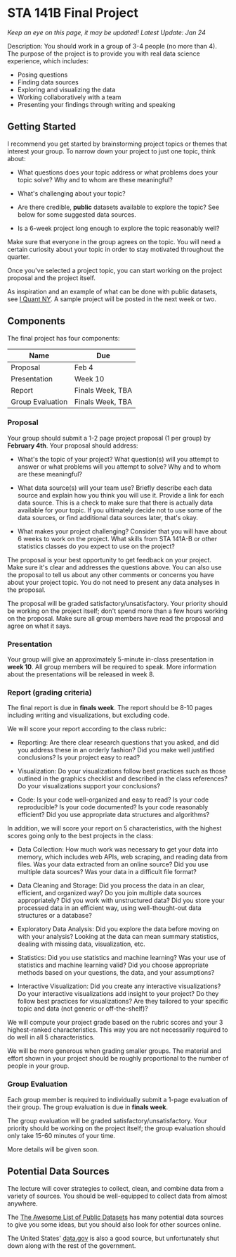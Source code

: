 # STA 141B Final Project

_Keep an eye on this page, it may be updated! Latest Update: Jan 24_

Description: You should work in a group of 3-4 people (no more than 4). The
purpose of the project is to provide you with real data science experience,
which includes:

* Posing questions
* Finding data sources
* Exploring and visualizing the data
* Working collaboratively with a team
* Presenting your findings through writing and speaking

## Getting Started

I recommend you get started by brainstorming project topics or themes that
interest your group. To narrow down your project to just one topic, think
about:

*   What questions does your topic address or what problems does your topic
    solve? Why and to whom are these meaningful?

*   What's challenging about your topic?

*   Are there credible, **public** datasets available to explore the topic?
    See below for some suggested data sources.

*   Is a 6-week project long enough to explore the topic reasonably well?

Make sure that everyone in the group agrees on the topic. You will need a
certain curiosity about your topic in order to stay motivated throughout the
quarter.

Once you've selected a project topic, you can start working on the project
proposal and the project itself.

As inspiration and an example of what can be done with public datasets, see [I
Quant NY][NY]. A sample project will be posted in the next week or two.

[NY]: http://iquantny.tumblr.com/post/144197004989/the-nypd-was-systematically-ticketing-legally

## Components

The final project has four components:

Name             | Due
------------     | ---
Proposal         | Feb 4
Presentation     | Week 10
Report           | Finals Week, TBA
Group Evaluation | Finals Week, TBA

### Proposal

Your group should submit a 1-2 page project proposal (1 per group) by
__February 4th__. Your proposal should address:

*   What's the topic of your project? What question(s) will you attempt to
    answer or what problems will you attempt to solve? Why and to whom are
    these meaningful?

*   What data source(s) will your team use? Briefly describe each data source
    and explain how you think you will use it. Provide a link for each data
    source. This is a check to make sure that there is actually data available
    for your topic. If you ultimately decide not to use some of the data
    sources, or find additional data sources later, that's okay.

*   What makes your project challenging? Consider that you will have about 6
    weeks to work on the project. What skills from STA 141A-B or other
    statistics classes do you expect to use on the project?

The proposal is your best opportunity to get feedback on your project. Make
sure it's clear and addresses the questions above. You can also use the
proposal to tell us about any other comments or concerns you have about your
project topic. You do not need to present any data analyses in the proposal.

The proposal will be graded satisfactory/unsatisfactory. Your priority should
be working on the project itself; don't spend more than a few hours working on
the proposal. Make sure all group members have read the proposal and agree on
what it says.

### Presentation

Your group will give an approximately 5-minute in-class presentation in __week
10__. All group members will be required to speak. More information about the
presentations will be released in week 8.

### Report (grading criteria)

The final report is due in __finals week__. The report should be 8-10 pages
including writing and visualizations, but excluding code. 

We will score your report according to the class rubric:

*   Reporting: Are there clear research questions that you asked, and did you
    address these in an orderly fashion? Did you make well justified
    conclusions? Is your project easy to read?

*   Visualization: Do your visualizations follow best practices such as those
    outlined in the graphics checklist and described in the class references?
    Do your visualizations support your conclusions? 

*   Code: Is your code well-organized and easy to read? Is your code
    reproducible? Is your code documented? Is your code reasonably efficient?
    Did you use appropriate data structures and algorithms?

In addition, we will score your report on 5 characteristics, with the highest
scores going only to the best projects in the class:

*   Data Collection: How much work was necessary to get your data into memory,
    which includes web APIs, web scraping, and reading data from files. Was
    your data extracted from an online source? Did you use multiple data
    sources? Was your data in a difficult file format?

*   Data Cleaning and Storage: Did you process the data in an clear, efficient,
    and organized way? Do you join multiple data sources appropriately? Did you
    work with unstructured data? Did you store your processed data in an
    efficient way, using well-thought-out data structures or a database?

*   Exploratory Data Analysis: Did you explore the data before moving on with
    your analysis? Looking at the data can mean summary statistics, dealing
    with missing data, visualization, etc.

*   Statistics: Did you use statistics and machine learning? Was your use of
    statistics and machine learning valid? Did you choose appropriate methods
    based on your questions, the data, and your assumptions?

*   Interactive Visualization: Did you create any interactive visualizations?
    Do your interactive visualizations add insight to your project? Do they
    follow best practices for visualizations? Are they tailored to your
    specific topic and data (not generic or off-the-shelf)?

We will compute your project grade based on the rubric scores and your 3
highest-ranked characteristics. This way you are not necessarily required to do
well in all 5 characteristics.

We will be more generous when grading smaller groups. The material and effort
shown in your project should be roughly proportional to the number of people
in your group.


### Group Evaluation

Each group member is required to individually submit a 1-page evaluation of
their group. The group evaluation is due in __finals week__.

The group evaluation will be graded satisfactory/unsatisfactory. Your priority
should be working on the project itself; the group evaluation should only take
15-60 minutes of your time.

More details will be given soon.


## Potential Data Sources

The lecture will cover strategies to collect, clean, and combine data from a
variety of sources. You should be well-equipped to collect data from almost
anywhere.

The [The Awesome List of Public Datasets][awesome] has many potential data
sources to give you some ideas, but you should also look for other sources
online.

The United States' [data.gov][] is also a good source, but unfortunately shut
down along with the rest of the government.

[data.gov]: http://data.gov
[awesome]: https://github.com/awesomedata/awesome-public-datasets
